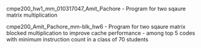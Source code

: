 cmpe200_hw1_mm_010317047_Amit_Pachore - Program for two sqaure matrix multiplication

cmpe200_Amit_Pachore_mm-blk_hw6 - Program for two sqaure matrix blocked multiplication to improve cache performance - among top 5 codes with minimum instruction count in a class of 70 students